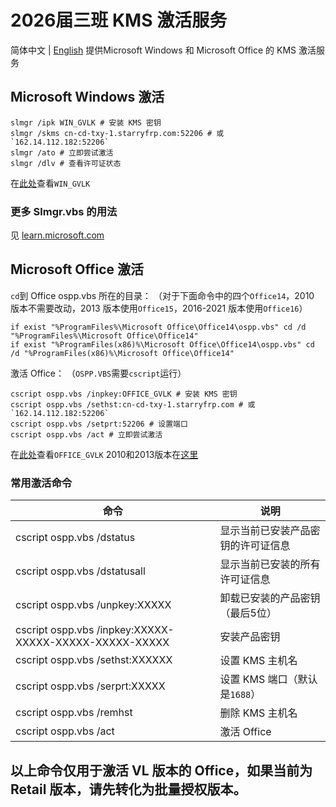 # 2026届三班 KMS 激活服务
简体中文 | [English](/en/index.html)
提供Microsoft Windows 和 Microsoft Office 的 KMS 激活服务
## Microsoft Windows 激活
```shell
slmgr /ipk WIN_GVLK # 安装 KMS 密钥
slmgr /skms cn-cd-txy-1.starryfrp.com:52206 # 或 `162.14.112.182:52206`
slmgr /ato # 立即尝试激活
slmgr /dlv # 查看许可证状态
```
在[此处](win-key.html)查看`WIN_GVLK`
### 更多 Slmgr.vbs 的用法
见 [learn.microsoft.com](https://learn.microsoft.com/zh-cn/windows-server/get-started/activation-slmgr-vbs-options)
## Microsoft Office 激活
`cd`到 Office ospp.vbs 所在的目录：
（对于下面命令中的四个`Office14`，2010 版本不需要改动，2013 版本使用`Office15`，2016-2021 版本使用`Office16`）
```shell
if exist "%ProgramFiles%\Microsoft Office\Office14\ospp.vbs" cd /d "%ProgramFiles%\Microsoft Office\Office14"
if exist "%ProgramFiles(x86)%\Microsoft Office\Office14\ospp.vbs" cd /d "%ProgramFiles(x86)%\Microsoft Office\Office14"
```
激活 Office：
（`OSPP.VBS`需要`cscript`运行）
```shell
cscript ospp.vbs /inpkey:OFFICE_GVLK # 安装 KMS 密钥
cscript ospp.vbs /sethst:cn-cd-txy-1.starryfrp.com # 或 `162.14.112.182:52206`
cscript ospp.vbs /setprt:52206 # 设置端口
cscript ospp.vbs /act # 立即尝试激活
```
在[此处](office-key.html)查看`OFFICE_GVLK`
2010和2013版本在[这里](https://kms.343.re/office)
### 常用激活命令

命令	|说明
-|-
cscript ospp.vbs /dstatus	|显示当前已安装产品密钥的许可证信息
cscript ospp.vbs /dstatusall	|显示当前已安装的所有许可证信息
cscript ospp.vbs /unpkey:XXXXX|	卸载已安装的产品密钥（最后5位）
cscript ospp.vbs /inpkey:XXXXX-XXXXX-XXXXX-XXXXX-XXXXX	|安装产品密钥
cscript ospp.vbs /sethst:XXXXXX	|设置 KMS 主机名
cscript ospp.vbs /serprt:XXXXX|设置 KMS 端口（默认是`1688`）
cscript ospp.vbs /remhst	|删除 KMS 主机名
cscript ospp.vbs /act|	激活 Office

以上命令仅用于激活 VL 版本的 Office，如果当前为 Retail 版本，请先转化为批量授权版本。
---